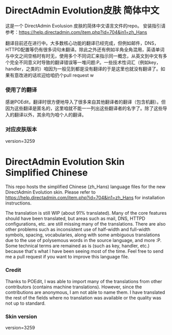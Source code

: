 # DirectAdmin Evolution皮肤 简体中文
这是一个 DirectAdmin Evolusion 皮肤的简体中文语言文件的repo。
安装指引请参考：https://help.directadmin.com/item.php?id=704&in1=zh_Hans

翻译目前还在进行中。大多数核心功能的翻译已经完成，但例如邮件，DNS，HTTPD配置等仍有很多词句未翻译。除此之外还有例如半角全角混用，英语单词与中文之间空格时有时无，使用多个不同词汇来指示同一概念，从英文到中文有多个完全不同意义时导致的翻译错误等一堆问题:P。一些技术性词汇（例如key，handler，之类的）咱因为一般见到都是没有翻译的于是这里也就没有翻译了。如果有意改进的话欢迎给咱扔个pull request w

### 使用了的翻译
感谢POEdit，翻译时很方便地导入了很多来自其他翻译者的翻译（包含机翻）。但因为这些翻译是匿名的，这里咱就不能一一列出这些翻译者的名字了。除了这些导入的翻译以外，其余均为咱个人的翻译。

### 对应皮肤版本
version=3259

# DirectAdmin Evolution Skin Simplified Chinese
This repo hosts the simplified Chinese (zh_Hans) language files for the new DirectAdmin Evolution skin.
Please refer to https://help.directadmin.com/item.php?id=704&in1=zh_Hans for installation instructions.

The translation is still WIP (about 91% translated). Many of the core features should have been translated, but areas such as mail, DNS, HTTPD configurations, etc. are still missing many of the translations. There are also other problems such as inconsistent use of half-width and full-width symbols, spacing, vocabularies, along with some ambiguous translations due to the use of polysemous words in the source language, and more :P. Some technical terms are remained as is (such as key, handler, etc.) because that's what I have been seeing most of the time. Feel free to send me a pull request if you want to improve this language file.

### Credit
Thanks to POEdit, I was able to import many of the translations from other contributors (contains machine translations). However, since the contributions are anonymous, I am not able to name them. I have translated the rest of the fields where no translation was available or the quality was not up to standard.

### Skin version
version=3259